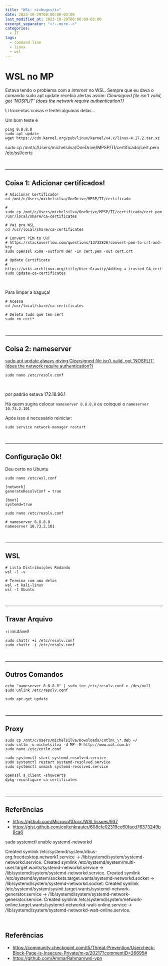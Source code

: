```yaml
---
title: "WSL: <i>bugs</i>"
date: 2023-10-29T00:00:00-03:00
last_modified_at: 2023-10-29T00:00:00-03:00
excerpt_separator: "<!--more-->"
categories:
  - IT
tags:
  - command line
  - linux
  - wsl
---
```


# WSL no MP

Estava tendo o problema com a _internet_ no WSL.
Sempre que eu dava o comando sudo apt update recebia alertas assim:
_Clearsigned file isn't valid, got 'NOSPLIT' (does the network require authentication?)_

Li trocentas coisas e tentei algumas delas...

Um bom teste é

```
ping 8.8.8.8
sudo apt update
wget https://cdn.kernel.org/pub/linux/kernel/v4.x/linux-4.17.2.tar.xz
```

sudo cp /mnt/c/Users/michelsilva/OneDrive/MPSP/TI/certificado/cert.pem /etc/ssl/certs

<br>

---

## Coisa 1: Adicionar certificados!

```shell
# Adicionar Certificado!
cd /mnt/c/Users/michelsilva/OneDrive/MPSP/TI/certificado

#
sudo cp /mnt/c/Users/michelsilva/OneDrive/MPSP/TI/certificado/cert.pem /usr/local/share/ca-certificates

# Vai pra WSL
cd /usr/local/share/ca-certificates

# Convert PEM to CRT
# https://stackoverflow.com/questions/13732826/convert-pem-to-crt-and-key
sudo openssl x509 -outform der -in cert.pem -out cert.crt

# Update Certificate
# https://wiki.archlinux.org/title/User:Grawity/Adding_a_trusted_CA_certificate
sudo update-ca-certificates
```

<br>

Para limpar a baguça!

```shell
# Acessa
cd /usr/local/share/ca-certificates

# Deleta tudo que tem cert
sudo rm cert*
```

<br>

---

## Coisa 2: nameserver

[sudo apt update always giving Clearsigned file isn't valid, got 'NOSPLIT' (does the network require authentication?)](https://askubuntu.com/questions/899009/sudo-apt-update-always-giving-clearsigned-file-isnt-valid-got-nosplit-does)

```
sudo nano /etc/resolv.conf
```

<br>

por padrão estava 172.18.96.1

Há quem sugira colocar `nameserver 8.8.8.8` eu coloquei o `nameserver 10.73.2.101`

Após isso é necessário reiniciar:

```
sudo service network-manager restart
```

<br>

---

## Configuração Ok!

Deu certo no Ubuntu

```shell
sudo nano /etc/wsl.conf
```

```
[network]
generateResolvConf = true

[boot]
systemd=true
```

```shell
sudo nano /etc/resolv.conf
```

```
# nameserver 8.8.8.8
nameserver 10.73.2.101
```

<br>

---

## WSL

```shell
# Lista Distribuições Rodando
wsl -l -v

# Termina com uma delas
wsl -t kali-linux
wsl -t Ubuntu
```

<br>

---

## Travar Arquivo

+i imutável!

```
sudo chattr +i /etc/resolv.conf
sudo chattr -i /etc/resolv.conf
```

<br>

---

## Outros Comandos

```
echo "nameserver 8.8.8.8" | sudo tee /etc/resolv.conf > /dev/null
sudo unlink /etc/resolv.conf

sudo apt-get update
```

<br>

---

## Proxy

```
sudo cp /mnt/c/Users/michelsilva/Downloads/cntlm\_\*.deb ~/
sudo cntlm -u michelsilva -d MP -M http://www.uol.com.br
sudo nano /etc/cntlm.conf
```

```
sudo systemctl start systemd-resolved.service
sudo systemctl restart systemd-resolved.service
sudo systemctl unmask systemd-resolved.service

openssl s_client -showcerts
dpkg-reconfigure ca-certificates
```

<br>

---

## Referências

- https://github.com/MicrosoftDocs/WSL/issues/937
- https://gist.github.com/coltenkrauter/608cfe02319ce60facd76373249b8ca6

sudo systemctl enable systemd-networkd

Created symlink /etc/systemd/system/dbus-org.freedesktop.network1.service → /lib/systemd/system/systemd-networkd.service.
Created symlink /etc/systemd/system/multi-user.target.wants/systemd-networkd.service → /lib/systemd/system/systemd-networkd.service.
Created symlink /etc/systemd/system/sockets.target.wants/systemd-networkd.socket → /lib/systemd/system/systemd-networkd.socket.
Created symlink /etc/systemd/system/sysinit.target.wants/systemd-network-generator.service → /lib/systemd/system/systemd-network-generator.service.
Created symlink /etc/systemd/system/network-online.target.wants/systemd-networkd-wait-online.service → /lib/systemd/system/systemd-networkd-wait-online.service.

<br>

## Referências

- https://community.checkpoint.com/t5/Threat-Prevention/Usercheck-Block-Page-is-Insecure-Private/m-p/20217?commentID=26695#
- https://github.com/AmmarRahman/wsl-vpn
